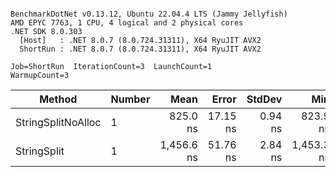 ```

BenchmarkDotNet v0.13.12, Ubuntu 22.04.4 LTS (Jammy Jellyfish)
AMD EPYC 7763, 1 CPU, 4 logical and 2 physical cores
.NET SDK 8.0.303
  [Host]   : .NET 8.0.7 (8.0.724.31311), X64 RyuJIT AVX2
  ShortRun : .NET 8.0.7 (8.0.724.31311), X64 RyuJIT AVX2

Job=ShortRun  IterationCount=3  LaunchCount=1  
WarmupCount=3  

```
| Method             | Number | Mean       | Error    | StdDev  | Min        | Max        | Gen0   | Allocated |
|------------------- |------- |-----------:|---------:|--------:|-----------:|-----------:|-------:|----------:|
| StringSplitNoAlloc | 1      |   825.0 ns | 17.15 ns | 0.94 ns |   823.9 ns |   825.6 ns |      - |         - |
| StringSplit        | 1      | 1,456.6 ns | 51.76 ns | 2.84 ns | 1,453.3 ns | 1,458.3 ns | 0.0381 |    3208 B |
